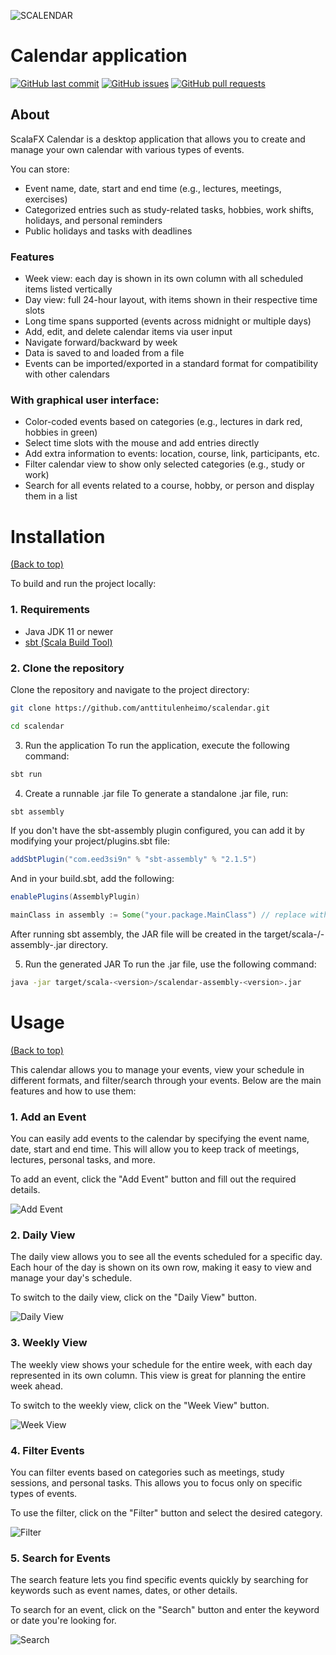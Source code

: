 
![SCALENDAR](https://github.com/anttitulenheimo/scalendar/blob/master/DEMOPICS/weekView.png)

# Calendar application

[![GitHub last commit](https://github.com/anttitulenheimo/scalendar/commits/master/)](https://github.com/anttitulenheimo/scalendar/commits/master/)
[![GitHub issues](https://github.com/anttitulenheimo/scalendar/issues)](https://github.com/anttitulenheimo/scalendar/issues)
[![GitHub pull requests](https://github.com/anttitulenheimo/scalendar/pulls)](https://github.com/anttitulenheimo/scalendar/pulls)

## About

ScalaFX Calendar is a desktop application that allows you to create and manage your own calendar with various types of events.

You can store:
- Event name, date, start and end time (e.g., lectures, meetings, exercises)
- Categorized entries such as study-related tasks, hobbies, work shifts, holidays, and personal reminders
- Public holidays and tasks with deadlines

### Features

- Week view: each day is shown in its own column with all scheduled items listed vertically
- Day view: full 24-hour layout, with items shown in their respective time slots
- Long time spans supported (events across midnight or multiple days)
- Add, edit, and delete calendar items via user input
- Navigate forward/backward by week
- Data is saved to and loaded from a file
- Events can be imported/exported in a standard format for compatibility with other calendars

### With graphical user interface:
- Color-coded events based on categories (e.g., lectures in dark red, hobbies in green)
- Select time slots with the mouse and add entries directly
- Add extra information to events: location, course, link, participants, etc.
- Filter calendar view to show only selected categories (e.g., study or work)
- Search for all events related to a course, hobby, or person and display them in a list


# Installation
[(Back to top)](#table-of-contents)

To build and run the project locally:

### 1. Requirements

- Java JDK 11 or newer
- [sbt (Scala Build Tool)](https://www.scala-sbt.org/)

### 2. Clone the repository

Clone the repository and navigate to the project directory:

```bash
git clone https://github.com/anttitulenheimo/scalendar.git
```

```bash
cd scalendar
```
3. Run the application
To run the application, execute the following command:

```bash
sbt run
```

4. Create a runnable .jar file
To generate a standalone .jar file, run:

```bash
sbt assembly
```
If you don't have the sbt-assembly plugin configured, you can add it by modifying your project/plugins.sbt file:

```scala
addSbtPlugin("com.eed3si9n" % "sbt-assembly" % "2.1.5")
```
And in your build.sbt, add the following:

```scala
enablePlugins(AssemblyPlugin)
```
```scala
mainClass in assembly := Some("your.package.MainClass") // replace with the actual main class of your project
```

After running sbt assembly, the JAR file will be created in the target/scala-<version>/<project-name>-assembly-<version>.jar directory.

5. Run the generated JAR
To run the .jar file, use the following command:

```bash
java -jar target/scala-<version>/scalendar-assembly-<version>.jar
```


# Usage
[(Back to top)](#table-of-contents)

This calendar allows you to manage your events, view your schedule in different formats, and filter/search through your events. Below are the main features and how to use them:

### 1. Add an Event
You can easily add events to the calendar by specifying the event name, date, start and end time. This will allow you to keep track of meetings, lectures, personal tasks, and more.

To add an event, click the "Add Event" button and fill out the required details.

![Add Event](https://github.com/anttitulenheimo/scalendar/blob/master/DEMOPICS/addEvent.png)

### 2. Daily View
The daily view allows you to see all the events scheduled for a specific day. Each hour of the day is shown on its own row, making it easy to view and manage your day's schedule.

To switch to the daily view, click on the "Daily View" button.

![Daily View](https://github.com/anttitulenheimo/scalendar/blob/master/DEMOPICS/dailyView.png)

### 3. Weekly View
The weekly view shows your schedule for the entire week, with each day represented in its own column. This view is great for planning the entire week ahead.

To switch to the weekly view, click on the "Week View" button.

![Week View](https://github.com/anttitulenheimo/scalendar/blob/master/DEMOPICS/weekView.png)

### 4. Filter Events
You can filter events based on categories such as meetings, study sessions, and personal tasks. This allows you to focus only on specific types of events.

To use the filter, click on the "Filter" button and select the desired category.

![Filter](https://github.com/anttitulenheimo/scalendar/blob/master/DEMOPICS/filter.png)

### 5. Search for Events
The search feature lets you find specific events quickly by searching for keywords such as event names, dates, or other details.

To search for an event, click on the "Search" button and enter the keyword or date you're looking for.

![Search](https://github.com/anttitulenheimo/scalendar/blob/master/DEMOPICS/search.png)


